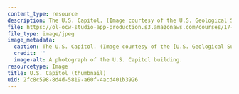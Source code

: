 ```yaml
---
content_type: resource
description: The U.S. Capitol. (Image courtesy of the U.S. Geological Survey.)
file: https://ol-ocw-studio-app-production.s3.amazonaws.com/courses/17-261-congress-and-the-american-political-system-ii-fall-2005/2fc8c5988d4d5819a60f4acd401b3926_17-261f05-th.jpg
file_type: image/jpeg
image_metadata:
  caption: The U.S. Capitol. (Image courtesy of the [U.S. Geological Survey](http://www.usgs.gov/).)
  credit: ''
  image-alt: A photograph of the U.S. Capitol building.
resourcetype: Image
title: U.S. Capitol (thumbnail)
uid: 2fc8c598-8d4d-5819-a60f-4acd401b3926
---
```

